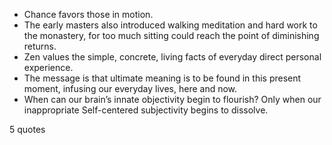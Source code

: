  - Chance favors those in motion.
 - The early masters also introduced walking meditation and hard work to the monastery, for too much sitting could reach the point of diminishing returns.
 - Zen values the simple, concrete, living facts of everyday direct personal experience.
 - The message is that ultimate meaning is to be found in this present moment, infusing our everyday lives, here and now.
 - When can our brain’s innate objectivity begin to flourish? Only when our inappropriate Self-centered subjectivity begins to dissolve.

5 quotes
